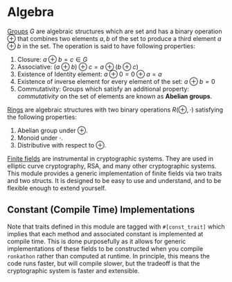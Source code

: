 # Algebra

[Groups](https://en.wikipedia.org/wiki/Group_(mathematics)) $G$ are algebraic structures which are set and has a binary operation $\oplus$ that combines two elements $a, b$ of the set to produce a third element $a\oplus b$ in the set.
The operation is said to have following properties:
1. Closure: $a\oplus b=c\in G$
2. Associative: $(a\oplus b)\oplus c = a\oplus(b\oplus c)$
3. Existence of Identity element: $a\oplus 0 = 0\oplus a = a$
4. Existence of inverse element for every element of the set: $a\oplus b=0$
5. Commutativity: Groups which satisfy an additional property: *commutativity* on the set of
   elements are known as **Abelian groups**.

[Rings](https://en.wikipedia.org/wiki/Ring_(mathematics)) are algebraic structures with two binary operations $R(\oplus, \cdot)$ satisfying the following properties:
1. Abelian group under $\oplus$.
2. Monoid under $\cdot$.
3. Distributive with respect to $\oplus$.

[Finite fields](https://en.wikipedia.org/wiki/Finite_field) are instrumental in cryptographic systems.
They are used in elliptic curve cryptography, RSA, and many other cryptographic systems.
This module provides a generic implementation of finite fields via two traits and two structs.
It is designed to be easy to use and understand, and to be flexible enough to extend yourself.

## Constant (Compile Time) Implementations
Note that traits defined in this module are tagged with `#[const_trait]` which implies that each method and associated constant is implemented at compile time.
This is done purposefully as it allows for generic implementations of these fields to be constructed when you compile `ronkathon` rather than computed at runtime.
In principle, this means the code runs faster, but will compile slower, but the tradeoff is that the cryptographic system is faster and extensible.